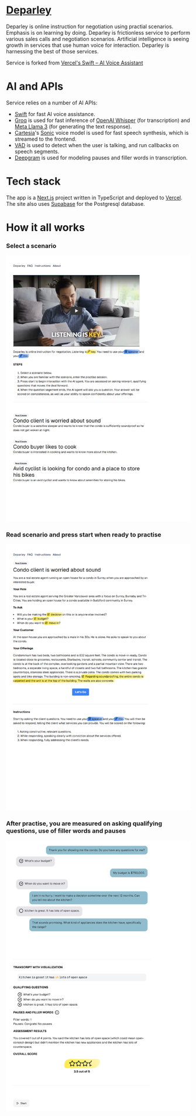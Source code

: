 # [Deparley](https://www.deparley.com)

Deparley is online instruction for negotiation using practial scenarios. Emphasis is on learning by doing. Deparley is frictionless service to perform various sales calls and negotiation scenarios. Artificial intelligence is seeing growth in services that use human voice for interaction. Deparley is harnessing the best of those services.

Service is forked from [Vercel's Swift – AI Voice Assistant](https://vercel.com/templates/next.js/swift-ai-voice-assistant)

# AI and APIs

Service relies on a number of AI APIs: 

-   [Swift](https://swift-ai.vercel.app) for fast AI voice assistance.
-   [Groq](https://groq.com) is used for fast inference of [OpenAI Whisper](https://github.com/openai/whisper) (for transcription) and [Meta Llama 3](https://llama.meta.com/llama3/) (for generating the text response).
-   [Cartesia](https://cartesia.ai)'s [Sonic](https://cartesia.ai/sonic) voice model is used for fast speech synthesis, which is streamed to the frontend.
-   [VAD](https://www.vad.ricky0123.com/) is used to detect when the user is talking, and run callbacks on speech segments.
-   [Deepgram](https://www.deepgram.com) is used for modeling pauses and filler words in transcription. 

# Tech stack

The app is a [Next.js](https://nextjs.org) project written in TypeScript and deployed to [Vercel](https://vercel.com). The site also uses [Supabase](https://www.supabase.com) for the Postgresql database.


# How it all works

### Select a scenario

![Select a scenario](/lib/readmephotos/home.png)

### Read scenario and press start when ready to practise

![Read scenario and press start when ready to practise](/lib/readmephotos/scenario.png)

### After practise, you are measured on asking qualifying questions, use of filler words and pauses

![After practise, you are measured on asking qualifying questions, use of filler words and pauses](/lib/readmephotos/practise.png)
